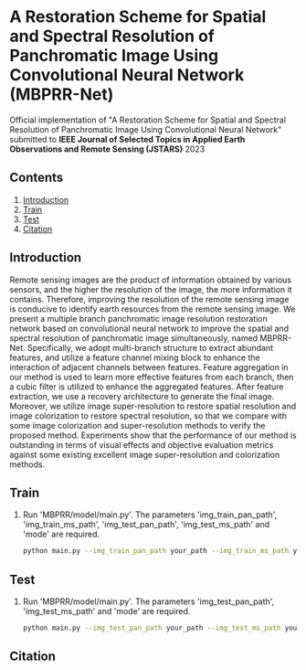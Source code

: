 # A Restoration Scheme for Spatial and Spectral Resolution of Panchromatic Image Using Convolutional Neural Network (MBPRR-Net)
Official implementation of "A Restoration Scheme for Spatial and Spectral Resolution of Panchromatic Image Using Convolutional Neural Network" submitted to **IEEE Journal of Selected Topics in Applied Earth Observations and Remote Sensing (JSTARS)** 2023

## Contents
1. [Introduction](#introduction)
2. [Train](#train)
3. [Test](#test)
4. [Citation](#citation)

## Introduction
Remote sensing images are the product of information obtained by various sensors, and the higher the resolution of the image, the more information it contains. Therefore, improving the resolution of the remote sensing image is conducive to identify earth resources from the remote sensing image. We present a multiple branch panchromatic image resolution restoration network based on convolutional neural network to improve the spatial and spectral resolution of panchromatic image simultaneously, named MBPRR-Net. Specifically, we adopt multi-branch structure to extract abundant features, and utilize a feature channel mixing block to enhance the interaction of adjacent channels between features. Feature aggregation in our method is used to learn more effective features from each branch, then a cubic filter is utilized to enhance the aggregated features. After feature extraction, we use a recovery architecture to generate the final image. Moreover, we utilize image super-resolution to restore spatial resolution and image colorization to restore spectral resolution, so that we compare with some image colorization and super-resolution methods to verify the proposed method. Experiments show that the performance of our method is outstanding in terms of visual effects and objective evaluation metrics against some existing excellent image super-resolution and colorization methods.

## Train
1. Run 'MBPRR/model/main.py'. The parameters 'img_train_pan_path', 'img_train_ms_path', 'img_test_pan_path', 'img_test_ms_path' and 'mode' are required.
    ```bash
    python main.py --img_train_pan_path your_path --img_train_ms_path your_path --img_test_pan_path your_path --img_test_ms_path your_path --mode train
    ```

## Test
1. Run 'MBPRR/model/main.py'. The parameters 'img_test_pan_path', 'img_test_ms_path' and 'mode' are required.
    ```bash
    python main.py --img_test_pan_path your_path --img_test_ms_path your_path --mode test
    ```

## Citation
```


```
